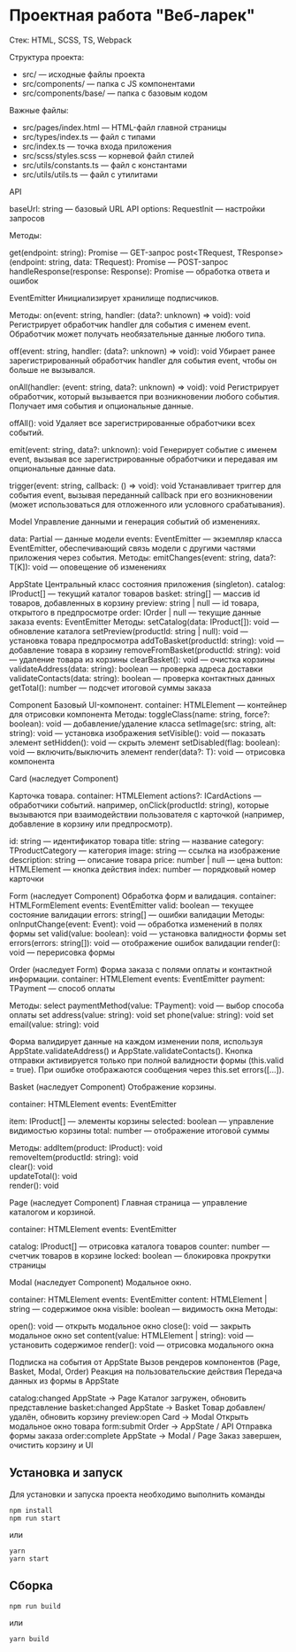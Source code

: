 # Проектная работа "Веб-ларек"

Стек: HTML, SCSS, TS, Webpack

Структура проекта:

- src/ — исходные файлы проекта
- src/components/ — папка с JS компонентами
- src/components/base/ — папка с базовым кодом

Важные файлы:

- src/pages/index.html — HTML-файл главной страницы
- src/types/index.ts — файл с типами
- src/index.ts — точка входа приложения
- src/scss/styles.scss — корневой файл стилей
- src/utils/constants.ts — файл с константами
- src/utils/utils.ts — файл с утилитами

API

baseUrl: string — базовый URL API
options: RequestInit — настройки запросов

Методы:

get<T>(endpoint: string): Promise<T> — GET-запрос
post<TRequest, TResponse>(endpoint: string, data: TRequest): Promise<TResponse> — POST-запрос
handleResponse<T>(response: Response): Promise<T> — обработка ответа и ошибок

EventEmitter
Инициализирует хранилище подписчиков.

Методы:
on(event: string, handler: (data?: unknown) => void): void
Регистрирует обработчик handler для события с именем event. Обработчик может получать необязательные данные любого типа.

off(event: string, handler: (data?: unknown) => void): void
Убирает ранее зарегистрированный обработчик handler для события event, чтобы он больше не вызывался.

onAll(handler: (event: string, data?: unknown) => void): void
Регистрирует обработчик, который вызывается при возникновении любого события. Получает имя события и опциональные данные.

offAll(): void
Удаляет все зарегистрированные обработчики всех событий.

emit(event: string, data?: unknown): void
Генерирует событие с именем event, вызывая все зарегистрированные обработчики и передавая им опциональные данные data.

trigger(event: string, callback: () => void): void
Устанавливает триггер для события event, вызывая переданный callback при его возникновении (может использоваться для отложенного или условного срабатывания).


Model
Управление данными и генерация событий об изменениях.

data: Partial<T> — данные модели
events: EventEmitter — экземпляр класса EventEmitter, обеспечивающий связь модели с другими частями приложения через события.
Методы:
emitChanges<K extends keyof T>(event: string, data?: T[K]): void — оповещение об изменениях

AppState
Центральный класс состояния приложения (singleton).
catalog: IProduct[] — текущий каталог товаров
basket: string[] — массив id товаров, добавленных в корзину
preview: string | null — id товара, открытого в предпросмотре
order: IOrder | null — текущие данные заказа
events: EventEmitter
Методы:
setCatalog(data: IProduct[]): void — обновление каталога
setPreview(productId: string | null): void — установка товара предпросмотра
addToBasket(productId: string): void — добавление товара в корзину
removeFromBasket(productId: string): void — удаление товара из корзины
clearBasket(): void — очистка корзины
validateAddress(data: string): boolean — проверка адреса доставки
validateContacts(data: string): boolean — проверка контактных данных
getTotal(): number — подсчет итоговой суммы заказа

Component
Базовый UI-компонент.
container: HTMLElement — контейнер для отрисовки компонента
Методы:
toggleClass(name: string, force?: boolean): void — добавление/удаление класса
setImage(src: string, alt: string): void — установка изображения
setVisible(): void — показать элемент
setHidden(): void — скрыть элемент
setDisabled(flag: boolean): void — включить/выключить элемент
render<T>(data?: T): void — отрисовка компонента

Card (наследует Component)

Карточка товара.
container: HTMLElement
actions?: ICardActions — обработчики событий. например, onClick(productId: string), которые вызываются при взаимодействии пользователя с карточкой (например, добавление в корзину или предпросмотр).

id: string — идентификатор товара
title: string  — название
category: TProductCategory — категория
image: string — ссылка на изображение
description: string — описание товара
price: number | null — цена
button: HTMLElement — кнопка действия
index: number — порядковый номер карточки

Form (наследует Component)
Обработка форм и валидация.
container: HTMLFormElement
events: EventEmitter
valid: boolean — текущее состояние валидации
errors: string[] — ошибки валидации
Методы:
onInputChange(event: Event): void — обработка изменений в полях формы
set valid(value: boolean): void — установка валидности формы
set errors(errors: string[]): void — отображение ошибок валидации
render(): void — перерисовка формы

Order (наследует Form)
Форма заказа с полями оплаты и контактной информации.
container: HTMLElement
events: EventEmitter
payment: TPayment — способ оплаты

Методы:
select paymentMethod(value: TPayment): void — выбор способа оплаты
set address(value: string): void
set phone(value: string): void
set email(value: string): void

Форма валидирует данные на каждом изменении поля, используя AppState.validateAddress() и AppState.validateContacts().
Кнопка отправки активируется только при полной валидности формы (this.valid = true).
При ошибке отображаются сообщения через this.set errors([...]).

Basket (наследует Component)
Отображение корзины.

container: HTMLElement
events: EventEmitter

item: IProduct[] — элементы корзины
selected: boolean — управление видимостью корзины
total: number — отображение итоговой суммы

Методы:
addItem(product: IProduct): void  
removeItem(productId: string): void  
clear(): void  
updateTotal(): void  
render(): void

Page (наследует Component)
Главная страница — управление каталогом и корзиной.

container: HTMLElement
events: EventEmitter


catalog: IProduct[] — отрисовка каталога товаров
counter: number — счетчик товаров в корзине
locked: boolean — блокировка прокрутки страницы

Modal (наследует Component)
Модальное окно.

container: HTMLElement
events: EventEmitter
content: HTMLElement | string — содержимое окна
visible: boolean — видимость окна
Методы:

open(): void — открыть модальное окно
close(): void — закрыть модальное окно
set content(value: HTMLElement | string): void — установить содержимое
render(): void — отрисовка модального окна

Подписка на события от AppState
Вызов рендеров компонентов (Page, Basket, Modal, Order)
Реакция на пользовательские действия
Передача данных из формы в AppState

catalog:changed	AppState -> Page	Каталог загружен, обновить представление
basket:changed	AppState ->	Basket	Товар добавлен/удалён, обновить корзину
preview:open	Card ->	Modal	Открыть модальное окно товара
form:submit	Order ->	AppState / API	Отправка формы заказа
order:complete	AppState ->	Modal / Page	Заказ завершен, очистить корзину и UI

## Установка и запуск

Для установки и запуска проекта необходимо выполнить команды

```
npm install
npm run start
```

или

```
yarn
yarn start
```

## Сборка

```
npm run build
```

или

```
yarn build
```
